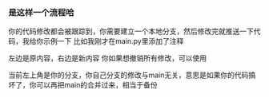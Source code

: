 ### 是这样一个流程哈 
你的代码修改都会被跟踪到，你需要建立一个本地分支，然后修改完就推送一下代码，我给你示例一下
比如我刚才在main.py里添加了注释

左边是原内容，右边是新内容
你如果想撤销所有修改，可以使用


当前左上角是你的分支，你自己分支的修改与main无关，意思是如果你的代码搞坏了，你可以再把main的合并过来，相当于备份